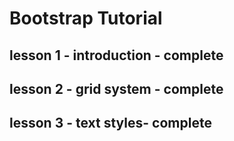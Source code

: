 # Bootstrap Tutorial

## lesson 1 - introduction - complete
## lesson 2 - grid system - complete
## lesson 3 - text styles- complete
